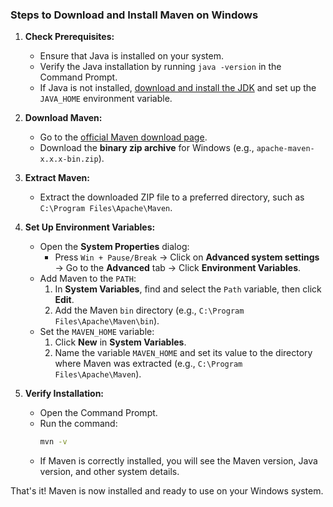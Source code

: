 ### Steps to Download and Install Maven on Windows

1. **Check Prerequisites:**
   - Ensure that Java is installed on your system.
   - Verify the Java installation by running `java -version` in the Command Prompt.  
   - If Java is not installed, [download and install the JDK](https://www.oracle.com/java/technologies/javase-downloads.html) and set up the `JAVA_HOME` environment variable.

2. **Download Maven:**
   - Go to the [official Maven download page](https://maven.apache.org/download.cgi).
   - Download the **binary zip archive** for Windows (e.g., `apache-maven-x.x.x-bin.zip`).

3. **Extract Maven:**
   - Extract the downloaded ZIP file to a preferred directory, such as `C:\Program Files\Apache\Maven`.

4. **Set Up Environment Variables:**
   - Open the **System Properties** dialog:
     - Press `Win + Pause/Break` → Click on **Advanced system settings** → Go to the **Advanced** tab → Click **Environment Variables**.
   - Add Maven to the `PATH`:
     1. In **System Variables**, find and select the `Path` variable, then click **Edit**.
     2. Add the Maven `bin` directory (e.g., `C:\Program Files\Apache\Maven\bin`).
   - Set the `MAVEN_HOME` variable:
     1. Click **New** in **System Variables**.
     2. Name the variable `MAVEN_HOME` and set its value to the directory where Maven was extracted (e.g., `C:\Program Files\Apache\Maven`).

5. **Verify Installation:**
   - Open the Command Prompt.
   - Run the command:  
     ```sh
     mvn -v
     ```
   - If Maven is correctly installed, you will see the Maven version, Java version, and other system details.

That's it! Maven is now installed and ready to use on your Windows system.

